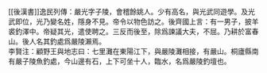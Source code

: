 [[後漢書]]逸民列傳：嚴光字子陵，會稽餘姚人。少有高名，與光武同遊學。及光武即位，光乃變名姓，隱身不見。帝令以物色訪之。後齊國上言：有一男子，披羊裘釣澤中。帝疑其光，遣使聘之。三反而後至，除爲諫議大夫，不屈。乃耕於富春山。後人名其釣處爲嚴陵瀨焉。\
李賢注：顧野王與地志曰：七里灘在東陽江下，與嚴陵灘相接，有嚴山。桐廬縣南有嚴子陵魚釣處，今山邊有石，上下可坐十人，臨水，名爲嚴陵釣壇也。